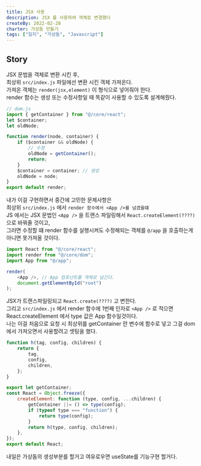 ```yaml
---
title: JSX 사용
description: JSX 를 사용하여 객체로 변경했다
createBy: 2022-02-28
charter: 가상돔 만들기
tags: ["일지", "가상돔", "Javascript"]
---
```


## Story

JSX 문법을 객체로 변환 시킨 후,  
최상위 `src/index.js` 파일에선 변환 시킨 객체 가져온다.  
가져온 객체는 `render(jsx,element)` 이 형식으로 넣어줘야 한다.  
render 함수는 생성 또는 수정사항일 때 똑같이 사용할 수 있도록 설계해줬다.

```js
// dom.js
import { getContainer } from "@/core/react";
let $container;
let oldNode;

function render(node, container) {
    if ($container && oldNode) {
        // 수정
        oldNode = getContainer();
        return;
    }
    $container = container; // 생성
    oldNode = node;
}
export default render;
```

내가 이걸 구현하면서 중간에 고민한 문제사항은  
최상위 `src/index.js` 에서 `render 함수에서 <App />를 넘겼을떄`  
JS 에서는 JSX 문법인 `<App />` 을 트랜스 파일링해서 `React.createElement(????)` 으로 바꿔줄 것이고,  
그러면 수정할 떄 render 함수를 실행시켜도 수정해되는 객체를 `@/app` 을 호출하는게 아니면 못가져올 것이다.

```js
import React from "@/core/react";
import render from "@/core/dom";
import App from "@/app";

render(
    <App />, // App 컴포넌트를 객체로 넘긴다.
    document.getElementById("root")
);
```

JSX가 트랜스파일링되고 `React.create(????)` 고 변한다.  
그리고 `src/index.js` 에서 render 함수에 1번째 인자로 `<App />` 로 적으면  
React.createElement 에서 type 값은 App 함수일것이다.  
나는 이걸 처음으로 요청 시 최상위를 getContainer 란 변수에 함수로 넣고
그걸 dom 에서 가져오면서 사용할려고 셋팅을 했다.

```js
function h(tag, config, children) {
    return {
        tag,
        config,
        children,
    };
}

export let getContainer;
const React = Object.freeze({
    createElement: function (type, config, ...children) {
        getContainer ||= () => type(config);
        if (typeof type === "function") {
            return type(config);
        }
        return h(type, config, children);
    },
});
export default React;
```

내일은 가상돔의 생성부분를 할거고 여유로우면 useState를 기능구현 할거다.
